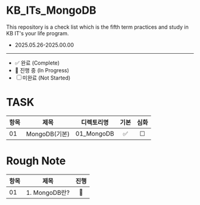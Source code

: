 # KB_ITs_MongoDB

This repository is a check list which is the fifth term practices and study in KB IT's your life program.
- 2025.05.26-2025.00.00

---
- ✅ 완료 (Complete)
- 🔄 진행 중 (In Progress)
- ☐ 미완료 (Not Started)
# TASK
| 항목 |  제목  | 디렉토리명 | 기본 | 심화 |
|------|:----:|:----:|:----:|:----:|
| 01 |MongoDB(기본)| 01_MongoDB | ✅|☐ |

# Rough Note
| 항목 |  제목  | 진행 |
|------|:----:|:----:|
| 01 | 1. MongoDB란? | 🔄 |

